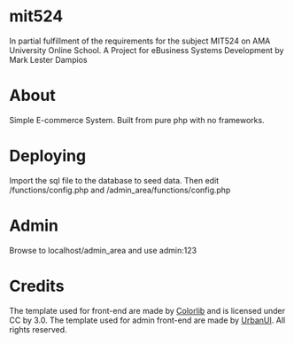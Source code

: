 # mit524
In partial fulfillment of the requirements for the subject MIT524 on AMA University Online School. A Project for eBusiness Systems Development by Mark Lester Dampios

# About
Simple E-commerce System. Built from pure php with no frameworks.

# Deploying
Import the sql file to the database to seed data. Then edit /functions/config.php and /admin_area/functions/config.php

# Admin
Browse to localhost/admin_area and use admin:123

# Credits
The template used for front-end are made by [Colorlib](https://colorlib.com) and is licensed under CC by 3.0.
The template used for admin front-end are made by [UrbanUI](https://www.urbanui.com).
All rights reserved.
